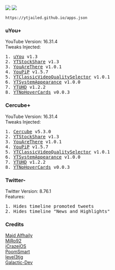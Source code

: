 <a href="altstore://source?URL=https://raw.githubusercontent.com/ytjailed/ytjailed.github.io/main/apps.json"><img src="https://img.shields.io/badge/AltStore-Add%20This%20Source-brightgreen?style=for-the-badge"></a>
<a href="https://altsource.by.lao.sb/browse/?source=https%3A%2F%2Fraw.githubusercontent.com%2Fytjailed%2Fytjailed.github.io%2Fmain%2Fapps.json"><img src="https://img.shields.io/badge/AltStore-Browse-blue?style=for-the-badge"></a>

`https://ytjailed.github.io/apps.json`

### uYou+
YouTube Version: 16.31.4<br/>
Tweaks Injected:
<pre>
1. <a href="https://miro92.com/repo/depictions/?p=com.miro.uyou" title="MiRo92's Repo">uYou</a> v1.3
2. <a href="https://github.com/iCrazeiOS/YTStockShare" title="iCrazeiOS' GitHub">YTStockShare</a> v1.3
3. <a href="https://github.com/PoomSmart/YouAreThere" title="PoomSmart's GitHub">YouAreThere</a> v1.0.1
4. <a href="https://github.com/PoomSmart/YouPiP" title="PoomSmart's GitHub">YouPiP</a> v1.5.7
5. <a href="https://github.com/PoomSmart/YTClassicVideoQualitySelector" title="PoomSmart's GitHub">YTClassicVideoQualitySelector</a> v1.0.1
6. <a href="https://poomsmart.github.io/repo/depictions/ytsystemappearance.htmlYTSystemAppearance" title="PoomSmart's Repo">YTSystemAppearance</a> v1.0.0
7. <a href="https://github.com/PoomSmart/YTUHD" title="PoomSmart's GitHub">YTUHD</a> v1.2.2
8. <a href="https://github.com/level3tjg/YTNoHoverCards" title="level3tjg's GitHub">YTNoHoverCards</a> v0.0.3
</pre>

### Cercube+
YouTube Version: 16.31.4<br/>
Tweaks Injected:
<pre>
1. <a href="https://apt.alfhaily.me/depictions/FDXO5R" title="Majd's Repo">Cercube</a> v5.3.0
2. <a href="https://github.com/iCrazeiOS/YTStockShare" title="iCrazeiOS' GitHub">YTStockShare</a> v1.3
3. <a href="https://github.com/PoomSmart/YouAreThere" title="PoomSmart's GitHub">YouAreThere</a> v1.0.1
4. <a href="https://github.com/PoomSmart/YouPiP" title="PoomSmart's GitHub">YouPiP</a> v1.5.7
5. <a href="https://github.com/PoomSmart/YTClassicVideoQualitySelector" title="PoomSmart's GitHub">YTClassicVideoQualitySelector</a> v1.0.1
6. <a href="https://poomsmart.github.io/repo/depictions/ytsystemappearance.htmlYTSystemAppearance" title="PoomSmart's Repo">YTSystemAppearance</a> v1.0.0
7. <a href="https://github.com/PoomSmart/YTUHD" title="PoomSmart's GitHub">YTUHD</a> v1.2.2
8. <a href="https://github.com/level3tjg/YTNoHoverCards" title="level3tjg's GitHub">YTNoHoverCards</a> v0.0.3
</pre>

### Twitter-
Twitter Version: 8.76.1<br/>
Features:
<pre>
1. Hides timeline promoted tweets
2. Hides timeline "News and Highlights"
</pre>

### Credits
[Majd Alfhaily](https://github.com/majd)<br/>
[MiRo92](https://github.com/MiRO92)<br/>
[iCrazeiOS](https://github.com/iCrazeiOS)<br/>
[PoomSmart](https://github.com/PoomSmart)<br/>
[level3tjg](https://github.com/level3tjg)<br/>
[Galactic-Dev](https://github.com/Galactic-Dev)
